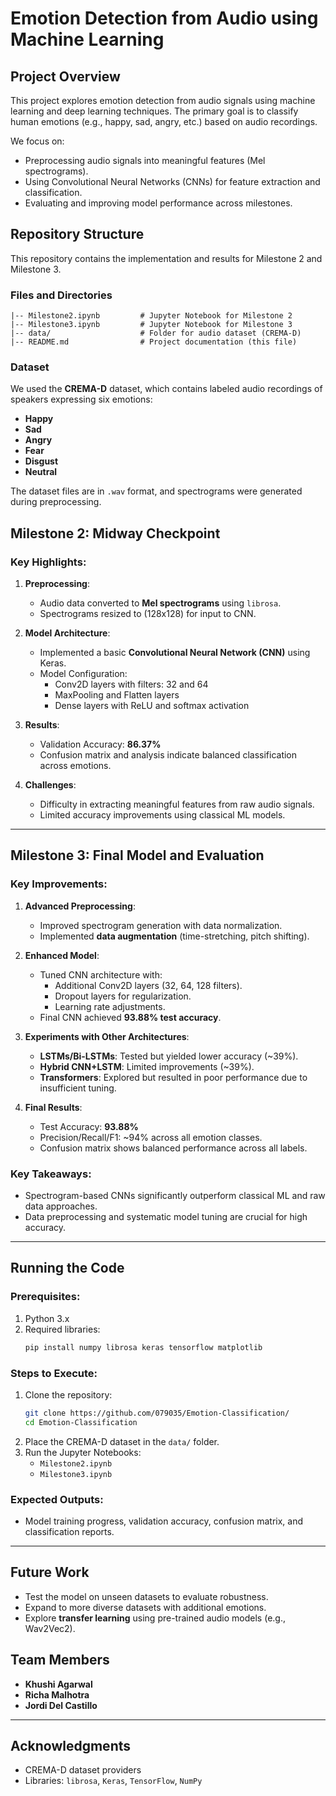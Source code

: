 # Emotion Detection from Audio using Machine Learning

## Project Overview
This project explores emotion detection from audio signals using machine learning and deep learning techniques. The primary goal is to classify human emotions (e.g., happy, sad, angry, etc.) based on audio recordings.

We focus on:
- Preprocessing audio signals into meaningful features (Mel spectrograms).
- Using Convolutional Neural Networks (CNNs) for feature extraction and classification.
- Evaluating and improving model performance across milestones.

## Repository Structure
This repository contains the implementation and results for Milestone 2 and Milestone 3.

### Files and Directories
```
|-- Milestone2.ipynb         # Jupyter Notebook for Milestone 2
|-- Milestone3.ipynb         # Jupyter Notebook for Milestone 3
|-- data/                    # Folder for audio dataset (CREMA-D)
|-- README.md                # Project documentation (this file)
```

### Dataset
We used the **CREMA-D** dataset, which contains labeled audio recordings of speakers expressing six emotions:
- **Happy**
- **Sad**
- **Angry**
- **Fear**
- **Disgust**
- **Neutral**

The dataset files are in `.wav` format, and spectrograms were generated during preprocessing.

## Milestone 2: Midway Checkpoint
### Key Highlights:
1. **Preprocessing**:
   - Audio data converted to **Mel spectrograms** using `librosa`.
   - Spectrograms resized to (128x128) for input to CNN.

2. **Model Architecture**:
   - Implemented a basic **Convolutional Neural Network (CNN)** using Keras.
   - Model Configuration:
     - Conv2D layers with filters: 32 and 64
     - MaxPooling and Flatten layers
     - Dense layers with ReLU and softmax activation

3. **Results**:
   - Validation Accuracy: **86.37%**
   - Confusion matrix and analysis indicate balanced classification across emotions.

4. **Challenges**:
   - Difficulty in extracting meaningful features from raw audio signals.
   - Limited accuracy improvements using classical ML models.

---

## Milestone 3: Final Model and Evaluation
### Key Improvements:
1. **Advanced Preprocessing**:
   - Improved spectrogram generation with data normalization.
   - Implemented **data augmentation** (time-stretching, pitch shifting).

2. **Enhanced Model**:
   - Tuned CNN architecture with:
     - Additional Conv2D layers (32, 64, 128 filters).
     - Dropout layers for regularization.
     - Learning rate adjustments.
   - Final CNN achieved **93.88% test accuracy**.

3. **Experiments with Other Architectures**:
   - **LSTMs/Bi-LSTMs**: Tested but yielded lower accuracy (~39%).
   - **Hybrid CNN+LSTM**: Limited improvements (~39%).
   - **Transformers**: Explored but resulted in poor performance due to insufficient tuning.

4. **Final Results**:
   - Test Accuracy: **93.88%**
   - Precision/Recall/F1: ~94% across all emotion classes.
   - Confusion matrix shows balanced performance across all labels.

### Key Takeaways:
- Spectrogram-based CNNs significantly outperform classical ML and raw data approaches.
- Data preprocessing and systematic model tuning are crucial for high accuracy.

---

## Running the Code
### Prerequisites:
1. Python 3.x
2. Required libraries:
   ```bash
   pip install numpy librosa keras tensorflow matplotlib
   ```

### Steps to Execute:
1. Clone the repository:
   ```bash
   git clone https://github.com/079035/Emotion-Classification/
   cd Emotion-Classification
   ```
2. Place the CREMA-D dataset in the `data/` folder.
3. Run the Jupyter Notebooks:
   - `Milestone2.ipynb`
   - `Milestone3.ipynb`

### Expected Outputs:
- Model training progress, validation accuracy, confusion matrix, and classification reports.

---

## Future Work
- Test the model on unseen datasets to evaluate robustness.
- Expand to more diverse datasets with additional emotions.
- Explore **transfer learning** using pre-trained audio models (e.g., Wav2Vec2).

## Team Members
- **Khushi Agarwal**
- **Richa Malhotra**
- **Jordi Del Castillo**

---

## Acknowledgments
- CREMA-D dataset providers
- Libraries: `librosa`, `Keras`, `TensorFlow`, `NumPy`

